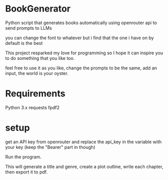 # BookGenerator
Python script that generates books automatically using openrouter api to send prompts to LLMs

you can change the font to whatever but i find that the one i have on by default is the best

This project resparked my love for programming so I hope it can inspire you to do something that you like too.

feel free to use it as you like, change the prompts to be the same, add an input, the world is your oyster.

# **Requirements**
Python 3.x
requests
fpdf2

# **setup**
get an API key from openrouter and replace the api_key in the variable with your key (keep the "Bearer" part in though)

Run the program.

This will generate a title and genre, create a plot outline, write each chapter, then export it to pdf.
